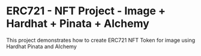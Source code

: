 # ERC721 - NFT Project - Image + Hardhat + Pinata + Alchemy

This project demonstrates how to create ERC721 NFT Token for image using Hardhat Pinata and Alchemy
